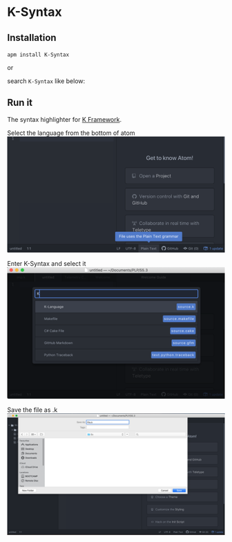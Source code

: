 # K-Syntax

## Installation

`apm install K-Syntax`  

or   

search `K-Syntax` like below:



## Run it
The syntax highlighter for [K Framework](http://www.kframework.org/index.php/Main_Page). 

Select the language from the bottom of atom
![screen shot 2017-08-16 at 11 18 20 pm](https://github.com/vladbarbu/K-Syntax/blob/master/settings/1.png)

Enter K-Syntax and select it
![screen shot 2017-08-16 at 11 18 20 pm](https://github.com/vladbarbu/K-Syntax/blob/master/settings/2.png)

Save the file as .k
![screen shot 2017-08-16 at 11 18 20 pm](https://github.com/vladbarbu/K-Syntax/blob/master/settings/3.png)
